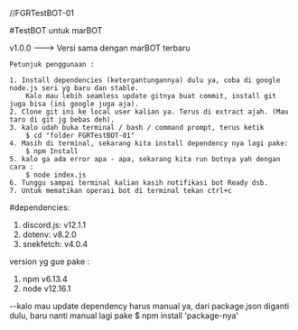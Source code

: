 //FGRTestBOT-01

#TestBOT untuk marBOT

v1.0.0 ---> Versi sama dengan marBOT terbaru

	Petunjuk penggunaan :

	1. Install dependencies (ketergantungannya) dulu ya, coba di google node.js seri yg baru dan stable.
		Kalo mau lebih seamless update gitnya buat commit, install git juga bisa (ini google juga aja).
	2. Clone git ini ke local user kalian ya. Terus di extract ajah. (Mau taro di git jg bebas deh).
	3. kalo udah buka terminal / bash / command prompt, terus ketik
		$ cd "folder FGRTestBOT-01"
	4. Masih di terminal, sekarang kita install dependency nya lagi pake:
		$ npm Install
	5. kalo ga ada error apa - apa, sekarang kita run botnya yah dengan cara :
		$ node index.js
	6. Tunggu sampai terminal kalian kasih notifikasi bot Ready dsb.
	7. Untuk mematikan operasi bot di terminal tekan ctrl+c

#dependencies:
1. discord.js: v12.1.1
2. dotenv: v8.2.0
3. snekfetch: v4.0.4

version yg gue pake :
1. npm v6.13.4
2. node v12.16.1

--kalo mau update dependency harus manual ya, dari package.json diganti dulu,
baru nanti manual lagi pake
	$ npm install 'package-nya'

